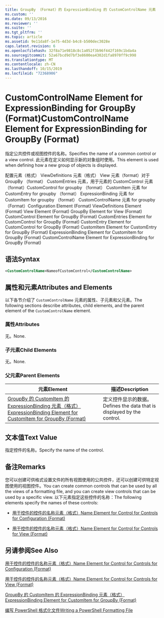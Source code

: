 ```yaml
---
title: GroupBy （Format）的 ExpressionBinding 的 CustomControlName 元素 |Microsoft Docs
ms.custom: ''
ms.date: 09/13/2016
ms.reviewer: ''
ms.suite: ''
ms.tgt_pltfrm: ''
ms.topic: article
ms.assetid: 9e11da8f-1e75-4d3d-b4c8-b500dec3028e
caps.latest.revision: 6
ms.openlocfilehash: 32f8a71e9818c8c1a052f3b96f442f169c1bda4a
ms.sourcegitcommit: 52a67bcd9d7bf3e8600ea4302d1fa8970ff9c998
ms.translationtype: MT
ms.contentlocale: zh-CN
ms.lasthandoff: 10/15/2019
ms.locfileid: "72368906"
---
```

# <a name="customcontrolname-element-for-expressionbinding-for-groupby-format"></a><span data-ttu-id="416ce-102">CustomControlName Element for ExpressionBinding for GroupBy (Format)</span><span class="sxs-lookup"><span data-stu-id="416ce-102">CustomControlName Element for ExpressionBinding for GroupBy (Format)</span></span>

<span data-ttu-id="416ce-103">指定公共控件或视图控件的名称。</span><span class="sxs-lookup"><span data-stu-id="416ce-103">Specifies the name of a common control or a view control.</span></span> <span data-ttu-id="416ce-104">此元素在定义如何显示新的对象组时使用。</span><span class="sxs-lookup"><span data-stu-id="416ce-104">This element is used when defining how a new group of objects is displayed.</span></span>

<span data-ttu-id="416ce-105">配置元素（格式） ViewDefinitions 元素（格式） View 元素（format）对于 GroupBy （format） CustomEntries 元素，用于元素的 CustomControl 元素（format）CustomControl for groupby （format） CustomItem 元素 for CustomEntry for groupby （format） ExpressionBinding 元素 for CustomItem for groupby （format） CustomControlName 元素 for groupby （Format）</span><span class="sxs-lookup"><span data-stu-id="416ce-105">Configuration Element (Format) ViewDefinitions Element (Format) View Element (Format) GroupBy Element for View (Format) CustomControl Element for GroupBy (Format) CustomEntries Element for CustomControl for GroupBy (Format) CustomEntry Element for CustomControl for GroupBy (Format) CustomItem Element for CustomEntry for GroupBy (Format) ExpressionBinding Element for CustomItem for GroupBy (Format) CustomControlName Element for ExpressionBinding for GroupBy (Format)</span></span>

## <a name="syntax"></a><span data-ttu-id="416ce-106">语法</span><span class="sxs-lookup"><span data-stu-id="416ce-106">Syntax</span></span>

```xml
<CustomControlName>NameofCustomControl</CustomControlName>
```

## <a name="attributes-and-elements"></a><span data-ttu-id="416ce-107">属性和元素</span><span class="sxs-lookup"><span data-stu-id="416ce-107">Attributes and Elements</span></span>

<span data-ttu-id="416ce-108">以下各节介绍了 `CustomControlName` 元素的属性、子元素和父元素。</span><span class="sxs-lookup"><span data-stu-id="416ce-108">The following sections describe attributes, child elements, and the parent element of the `CustomControlName` element.</span></span>

### <a name="attributes"></a><span data-ttu-id="416ce-109">属性</span><span class="sxs-lookup"><span data-stu-id="416ce-109">Attributes</span></span>

<span data-ttu-id="416ce-110">无。</span><span class="sxs-lookup"><span data-stu-id="416ce-110">None.</span></span>

### <a name="child-elements"></a><span data-ttu-id="416ce-111">子元素</span><span class="sxs-lookup"><span data-stu-id="416ce-111">Child Elements</span></span>

<span data-ttu-id="416ce-112">无。</span><span class="sxs-lookup"><span data-stu-id="416ce-112">None.</span></span>

### <a name="parent-elements"></a><span data-ttu-id="416ce-113">父元素</span><span class="sxs-lookup"><span data-stu-id="416ce-113">Parent Elements</span></span>

|<span data-ttu-id="416ce-114">元素</span><span class="sxs-lookup"><span data-stu-id="416ce-114">Element</span></span>|<span data-ttu-id="416ce-115">描述</span><span class="sxs-lookup"><span data-stu-id="416ce-115">Description</span></span>|
|-------------|-----------------|
|[<span data-ttu-id="416ce-116">GroupBy 的 CustomItem 的 ExpressionBinding 元素（格式）</span><span class="sxs-lookup"><span data-stu-id="416ce-116">ExpressionBinding Element for CustomItem for GroupBy (Format)</span></span>](./expressionbinding-element-for-customitem-for-groupby-format.md)|<span data-ttu-id="416ce-117">定义控件显示的数据。</span><span class="sxs-lookup"><span data-stu-id="416ce-117">Defines the data that is displayed by the control.</span></span>|

## <a name="text-value"></a><span data-ttu-id="416ce-118">文本值</span><span class="sxs-lookup"><span data-stu-id="416ce-118">Text Value</span></span>

<span data-ttu-id="416ce-119">指定控件的名称。</span><span class="sxs-lookup"><span data-stu-id="416ce-119">Specify the name of the control.</span></span>

## <a name="remarks"></a><span data-ttu-id="416ce-120">备注</span><span class="sxs-lookup"><span data-stu-id="416ce-120">Remarks</span></span>

<span data-ttu-id="416ce-121">您可以创建可供格式设置文件的所有视图使用的公共控件，还可以创建可供特定视图使用的视图控件。</span><span class="sxs-lookup"><span data-stu-id="416ce-121">You can create common controls that can be used by all the views of a formatting file, and you can create view controls that can be used by a specific view.</span></span> <span data-ttu-id="416ce-122">以下元素指定这些控件的名称：</span><span class="sxs-lookup"><span data-stu-id="416ce-122">The following elements specify the names of these controls:</span></span>

- [<span data-ttu-id="416ce-123">用于控件的控件的名称元素（格式）</span><span class="sxs-lookup"><span data-stu-id="416ce-123">Name Element for Control for Controls for Configuration (Format)</span></span>](./name-element-for-control-for-controls-for-configuration-format.md)

- [<span data-ttu-id="416ce-124">用于控件的控件的名称元素（格式）</span><span class="sxs-lookup"><span data-stu-id="416ce-124">Name Element for Control for Controls for View (Format)</span></span>](./name-element-for-control-for-controls-for-view-format.md)

## <a name="see-also"></a><span data-ttu-id="416ce-125">另请参阅</span><span class="sxs-lookup"><span data-stu-id="416ce-125">See Also</span></span>

[<span data-ttu-id="416ce-126">用于控件的控件的名称元素（格式）</span><span class="sxs-lookup"><span data-stu-id="416ce-126">Name Element for Control for Controls for Configuration (Format)</span></span>](./name-element-for-control-for-controls-for-configuration-format.md)

[<span data-ttu-id="416ce-127">用于控件的控件的名称元素（格式）</span><span class="sxs-lookup"><span data-stu-id="416ce-127">Name Element for Control for Controls for View (Format)</span></span>](./name-element-for-control-for-controls-for-view-format.md)

[<span data-ttu-id="416ce-128">GroupBy 的 CustomItem 的 ExpressionBinding 元素（格式）</span><span class="sxs-lookup"><span data-stu-id="416ce-128">ExpressionBinding Element for CustomItem for GroupBy (Format)</span></span>](./expressionbinding-element-for-customitem-for-groupby-format.md)

[<span data-ttu-id="416ce-129">编写 PowerShell 格式化文件</span><span class="sxs-lookup"><span data-stu-id="416ce-129">Writing a PowerShell Formatting File</span></span>](./writing-a-powershell-formatting-file.md)
